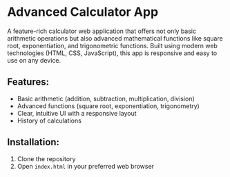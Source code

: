 # Advanced Calculator App

A feature-rich calculator web application that offers not only basic arithmetic operations but also advanced mathematical functions like square root, exponentiation, and trigonometric functions. Built using modern web technologies (HTML, CSS, JavaScript), this app is responsive and easy to use on any device.

## Features:
- Basic arithmetic (addition, subtraction, multiplication, division)
- Advanced functions (square root, exponentiation, trigonometry)
- Clear, intuitive UI with a responsive layout
- History of calculations

## Installation:
1. Clone the repository
2. Open `index.html` in your preferred web browser
